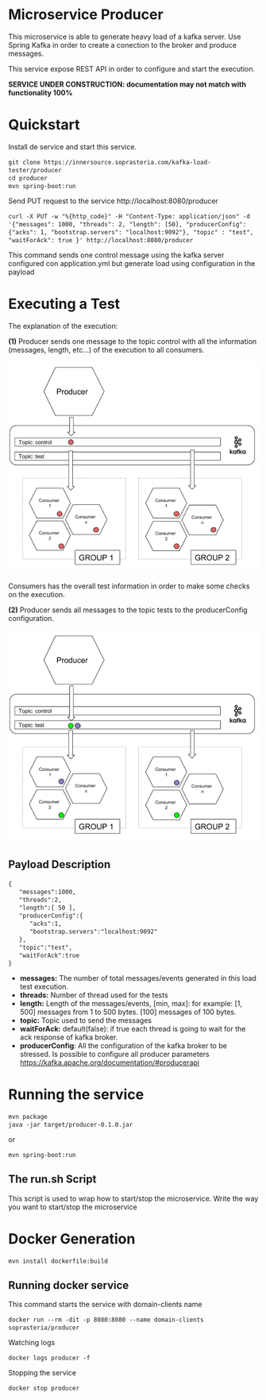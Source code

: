# Microservice Producer

This microservice is able to generate heavy load of a kafka server. Use Spring Kafka in order to create a conection to the broker and produce messages.

This service expose REST API in order to configure and start the execution.

**SERVICE UNDER CONSTRUCTION: documentation may not match with functionality 100%**

# Quickstart

Install de service and start this service.

```
git clone https://innersource.soprasteria.com/kafka-load-tester/producer
cd producer
mvn spring-boot:run
```

Send PUT request to the service http://localhost:8080/producer

```
curl -X PUT -w "%{http_code}" -H "Content-Type: application/json" -d '{"messages": 1000, "threads": 2, "length": [50], "producerConfig": {"acks": 1, "bootstrap.servers": "localhost:9092"}, "topic" : "test", "waitForAck": true }' http://localhost:8080/producer
```

This command sends one control message using the kafka server configured con application.yml but generate load using configuration in the payload

# Executing a Test

The explanation of the execution:

**(1)** Producer sends one message to the topic control with all the information (messages, length, etc...) of the execution to all consumers.

![Control message transmission diagram](images/control.png)

Consumers has the overall test information in order to make some checks on the execution.

**(2)** Producer sends all messages to the topic tests to the producerConfig configuration.

![Test messages transmission diagram](images/test.png)
 
## Payload Description

```
{  
   "messages":1000,
   "threads":2,
   "length":[ 50 ],
   "producerConfig":{  
      "acks":1,
      "bootstrap.servers":"localhost:9092"
   },
   "topic":"test",
   "waitForAck":true
}
```

- **messages:** The number of total messages/events generated in this load test execution.
- **threads:** Number of thread used for the tests
- **length:** Length of the messages/events, [min, max]: for example: [1, 500] messages from 1 to 500 bytes. [100] messages of 100 bytes.
- **topic:** Topic used to send the messages
- **waitForAck:** default(false): if true each thread is going to wait for the ack response of kafka broker.
- **producerConfig**: All the configuration of the kafka broker to be stressed. Is possible to configure all producer parameters https://kafka.apache.org/documentation/#producerapi


# Running the service

```
mvn package
java -jar target/producer-0.1.0.jar
```

or

```
mvn spring-boot:run
```

## The run.sh Script

This script is used to wrap how to start/stop the microservice. Write the way you want to start/stop the microservice

# Docker Generation

```
mvn install dockerfile:build
```

## Running docker service

This command starts the service with domain-clients name

```
docker run --rm -dit -p 8080:8080 --name domain-clients soprasteria/producer
```

Watching logs

```
docker logs producer -f
```

Stopping the service

```
docker stop producer
```
